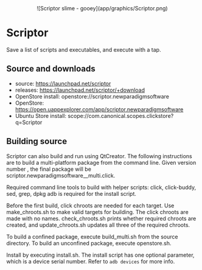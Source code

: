 <center>![Scriptor slime - gooey](app/graphics/Scriptor.png)</center>

# Scriptor
Save a list of scripts and executables, and execute with a tap.

## Source and downloads

* source: https://launchpad.net/scriptor
* releases: https://launchpad.net/scriptor/+download
* OpenStore install: openstore://scriptor.newparadigmsoftware
* OpenStore: https://open.uappexplorer.com/app/scriptor.newparadigmsoftware
* Ubuntu Store install: scope://com.canonical.scopes.clickstore?q=Scriptor

## Building source

Scriptor can also build and run using QtCreator.  The following
instructions are to build a multi-platform package from the
command line.  Given version number <ver>, the final package will be
scriptor.newparadigmsoftware_<ver>_multi.click.

Required command line tools to build with helper scripts:
click, click-buddy, sed, grep, dpkg
adb is required for the install script.

Before the first build, click chroots are needed for each target.  Use
make_chroots.sh to make valid targets for building.  The click chroots
are made with no names.  check_chroots.sh prints whether required chroots are
created, and update_chroots.sh updates all three of the required chroots.

To build a confined package, execute build_multi.sh from the source directory.
To build an unconfined package, execute openstore.sh.

Install by executing install.sh.  The install
script has one optional parameter, which is a device serial number.  Refer
to `adb devices` for more info.

